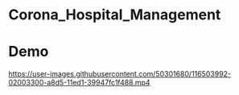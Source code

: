 # Corona_Hospital_Management
# Demo
https://user-images.githubusercontent.com/50301680/116503992-02003300-a8d5-11ed1-39947fc1f488.mp4
